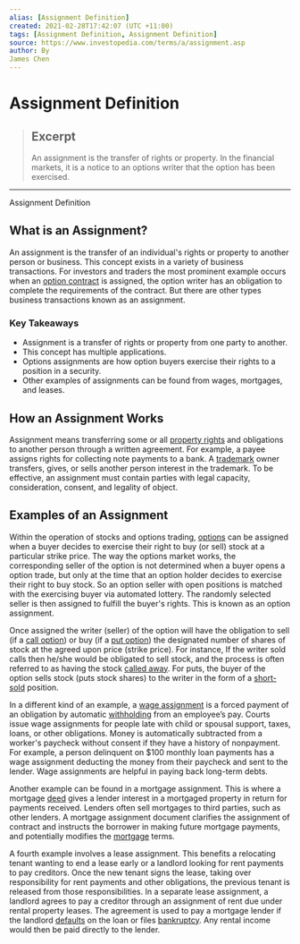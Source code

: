 ```yaml
---
alias: [Assignment Definition]
created: 2021-02-28T17:42:07 (UTC +11:00)
tags: [Assignment Definition, Assignment Definition]
source: https://www.investopedia.com/terms/a/assignment.asp
author: By
James Chen
---
```


# Assignment Definition

> ## Excerpt
> An assignment is the transfer of rights or property. In the financial markets, it is a notice to an options writer that the option has been exercised.

---

Assignment Definition
## What is an Assignment?

An assignment is the transfer of an individual's rights or property to another person or business. This concept exists in a variety of business transactions. For investors and traders the most prominent example occurs when an [option contract](https://www.investopedia.com/terms/o/optionscontract.asp) is assigned, the option writer has an obligation to complete the requirements of the contract. But there are other types business transactions known as an assignment.

### Key Takeaways

-   Assignment is a transfer of rights or property from one party to another.
-   This concept has multiple applications.
-   Options assignments are how option buyers exercise their rights to a position in a security.
-   Other examples of assignments can be found from wages, mortgages, and leases.

## How an Assignment Works

Assignment means transferring some or all [property rights](https://www.investopedia.com/terms/p/property_rights.asp) and obligations to another person through a written agreement. For example, a payee assigns rights for collecting note payments to a bank. A [trademark](https://www.investopedia.com/terms/t/trademark.asp) owner transfers, gives, or sells another person interest in the trademark. To be effective, an assignment must contain parties with legal capacity, consideration, consent, and legality of object.

## Examples of an Assignment

Within the operation of stocks and options trading, [options](https://www.investopedia.com/terms/o/option.asp) can be assigned when a buyer decides to exercise their right to buy (or sell) stock at a particular strike price. The way the options market works, the corresponding seller of the option is not determined when a buyer opens a option trade, but only at the time that an option holder decides to exercise their right to buy stock. So an option seller with open positions is matched with the exercising buyer via automated lottery. The randomly selected seller is then assigned to fulfill the buyer's rights. This is known as an option assignment.

Once assigned the writer (seller) of the option will have the obligation to sell (if a [call option](https://www.investopedia.com/terms/c/calloption.asp)) or buy (if a [put option](https://www.investopedia.com/terms/p/putoption.asp)) the designated number of shares of stock at the agreed upon price (strike price). For instance, If the writer sold calls then he/she would be obligated to sell stock, and the process is often referred to as having the stock [called away](https://www.investopedia.com/terms/c/calledaway.asp). For puts, the buyer of the option sells stock (puts stock shares) to the writer in the form of a [short-sold](https://www.investopedia.com/terms/s/shortselling.asp) position.

In a different kind of an example, a [wage assignment](https://www.investopedia.com/terms/w/wage-assignment.asp) is a forced payment of an obligation by automatic [withholding](https://www.investopedia.com/terms/w/withholding.asp) from an employee’s pay. Courts issue wage assignments for people late with child or spousal support, taxes, loans, or other obligations. Money is automatically subtracted from a worker's paycheck without consent if they have a history of nonpayment. For example, a person delinquent on $100 monthly loan payments has a wage assignment deducting the money from their paycheck and sent to the lender. Wage assignments are helpful in paying back long-term debts.

Another example can be found in a mortgage assignment. This is where a mortgage [deed](https://www.investopedia.com/terms/d/deed.asp) gives a lender interest in a mortgaged property in return for payments received. Lenders often sell mortgages to third parties, such as other lenders. A mortgage assignment document clarifies the assignment of contract and instructs the borrower in making future mortgage payments, and potentially modifies the [mortgage](https://www.investopedia.com/terms/m/mortgage.asp) terms.

A fourth example involves a lease assignment. This benefits a relocating tenant wanting to end a lease early or a landlord looking for rent payments to pay creditors. Once the new tenant signs the lease, taking over responsibility for rent payments and other obligations, the previous tenant is released from those responsibilities. In a separate lease assignment, a landlord agrees to pay a creditor through an assignment of rent due under rental property leases. The agreement is used to pay a mortgage lender if the landlord [defaults](https://www.investopedia.com/terms/d/default2.asp) on the loan or files [bankruptcy](https://www.investopedia.com/terms/b/bankruptcy.asp). Any rental income would then be paid directly to the lender.
